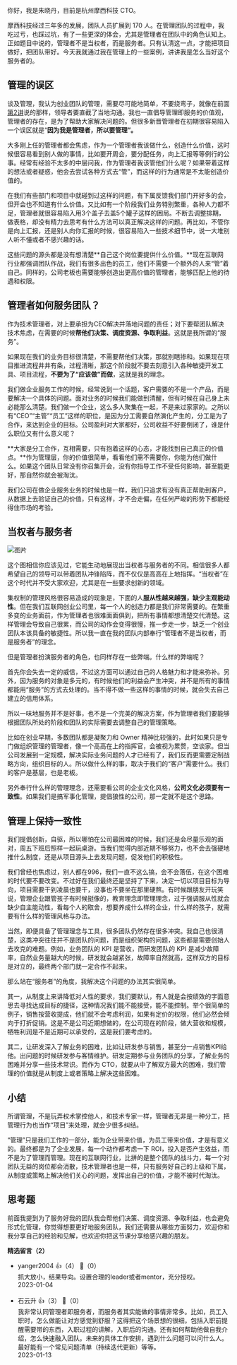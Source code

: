 你好，我是朱晓丹，目前是杭州摩西科技 CTO。

摩西科技经过三年多的发展，团队人员扩展到 170 人。在管理团队的过程中，我吃过亏，也踩过坑，有了一些更深的体会，尤其是管理者在团队中的角色认知上。正如题目中说的，管理者不是当权者，而是服务者。只有认清这一点，才能把项目做好，把团队带好。今天我就通过我在管理上的一些案例，讲讲我是怎么当好这个服务者的。

## **管理的误区**

谈及管理，我认为创业团队的管理，需要尽可能地简单，不要绕弯子，就像在前面[第2讲](https://time.geekbang.org/column/article/599281)说的那样，领导者要直截了当地沟通。我也一直倡导管理即服务的价值观，管理者的存在，是为了帮助大家解决问题的。但很多新晋管理者在初期很容易陷入一个误区就是“**因为我是管理者，所以要管理”。**

大多刚上任的管理者都会焦虑，作为一个管理者我该做什么，创造什么价值，这时候很容易看到别人做的事情，比如要开周会，要分配任务，向上汇报等等例行的公事。经常有经验不太多的中层问我，作为管理者我该管他们什么呢？如果带着这样的想法或者疑惑，他会去尝试各种方式去“管”，而这样的行为通常是不太能创造价值的。

在我们有些部门和项目中就碰到过这样的问题，有下属反馈我们部门开好多的会，但开会也不知道有什么价值。又比如有一个阶段我们业务特别繁重，各种人力都不足，管理者就很容易陷入用3个盖子去盖5个罐子这样的困局。不断去调整排期，做表格，却没有精力去思考有什么方法可以真正解决这样的问题。再比如，不管你是向上汇报，还是别人向你汇报的时候，很容易陷入一些技术细节中，说一大堆别人听不懂或者不感兴趣的话。

这些问题的源头都是没有想清楚**自己这个岗位要提供什么价值。**现在互联网行业都强调团队作战，我们有很多出色的员工，他们不需要一个额外的人来“管”着自己。同样的，公司老板也需要能够创造出更高价值的管理者，能够匹配上他的待遇和权限。

## 管理者如何服务团队？

作为技术管理者，对上要承担为CEO解决并落地问题的责任；对下要帮团队解决技术焦虑，在需要的时候**帮他们决策、调度资源、争取利益**。这就是我所谓的“服务”。

如果现在我们的业务目标很清楚，不需要帮他们决策，那就别瞎掺和。如果现在项目推进流程井井有条，过程清晰，那这个阶段就不要去刻意引入各种敏捷开发工具、项目流程，**不要为了“应该做”而做**，这就是我的理念。

我们做企业服务工作的时候，经常说到一个话题，客户需要的不是一个产品，而是要解决一个具体的问题。面对业务的时候我们能做到清醒，但有时候在自己身上未必能那么清楚。我们做一个企业，这么多人聚集在一起，不是来过家家的。之所以有“CEO”“主管”“员工”这样的职位，是因为分工需要自然演化产生的，分工是为了合作，来达到企业的目标。公司盈利对大家都好，公司收益不好要倒闭了，谁是什么职位又有什么意义呢？

**大家是分工合作，互相需要，只有抱着这样的心态，才能找到自己真正的价值点。**作为管理层，你的价值很简单，看看他们需不需要你，你能为他们做什么。如果这个团队日常没有你召集开会，没有你指导工作不受任何影响，甚至能更好，那自然你就会被淘汰。

我们公司在做企业服务业务的时候也是一样，我们只追求有没有真正帮助到客户，从数据上去验证自己的价值，只有这样，才不会走偏，在任何严峻的形势下都能经得住市场的考验。

## **当权者与服务者**

![图片](https://static001.geekbang.org/resource/image/7d/d0/7d8014e12e9ce6722caa1ef386e5ebd0.jpg?wh=791x728 "图片源于网络")

这个图相信你应该见过，它能生动地展现出当权者与服务者的不同。相信很多人都希望自己的领导可以带着团队冲锋陷阵，而不仅仅是高高在上地指挥。“当权者”在这个时代并不受大家欢迎，尤其是在一些要求创新的领域。

集权制的管理风格很容易造成的现象是，下面的人**服从性越来越强，缺少主观能动性**。但在我们互联网创业公司里，每一个人的创造力都是我们非常需要的。在繁重多变的业务面前，作为管理者也很难面面俱到，把所有事情都想清楚交代清楚。这样管理会导致自己很累，而公司的动作会变得很慢，推一步走一步，缺乏一个创业团队本该具备的敏捷性。所以我一直在我的团队内部奉行“管理者不是当权者，而是服务者”的理念。

但是管理者扮演服务者的角色，也同样存在一些弊端。什么样的弊端呢？

首先你会失去一定的威信，不过这方面可以通过自己的人格魅力和才能来弥补。另外，因为服务的对象是多元的，有时候他们的利益会产生冲突，并不是所有的事情都能用“服务”的方式去处理的。当不得不做一些这样的事情的时候，就会失去自己建立的信用体系。

所以一味地服务并不是好事，也不是一个完美的解决方案，作为管理者我们要能够根据团队所处的阶段和团队的实际需要去调整自己的管理策略。

比如在创业早期，多数团队都是凝聚力和 Owner 精神比较强的，此时如果只是专门做组织管理的管理者，像一个高高在上的指挥官，会被视为累赘，空谈家。但当公司发展到一定规模，解决实际业务问题的人才已经有了，我们反而更需要定制战略方向，组织目标的人。所以做什么样的事，取决于我们的“客户”需要什么。我们的客户是基层，也是老板。

另外奉行什么样的管理理念，还需要看公司的企业文化风格，**公司文化必须要有一致性**。如果我们是搞军事化管理，提倡狼性的公司，那一定就不是这个思路。

## **管理上保持一致性**

我们提倡创新，自驱，所以哪怕在公司最困难的时候，我们还是会尽量乐观的面对，周五下班后照样一起玩桌游。当我们觉得内部近期不够努力，也不会去强硬地推什么制度，还是从项目源头上去发现问题，促发他们的积极性。

我们曾经也焦虑过，别人都在996，我们一直不这么搞，会不会落伍，在这个困难的时代要不要改变。不过好在我们最终还是坚持了下来，决定一切以项目目标为导向，项目需要干到凌晨也要干，没事也不要坐在那里硬熬。有时候跟朋友开玩笑说，管理企业跟管孩子有时候挺像的，教育理念即管理理念，过于强调服从性就会缺少自主能动性，看每个人的取舍，想要养成什么样的企业，什么样的孩子，就需要有什么样的管理风格与办法。

当然，即便具备了管理理念与工具，很多团队仍然存在很多冲突。我自己也很清楚，这类冲突往往并不是团队的问题，而是组织架构的问题，这些都是需要创始人去攻克的难题。例如，业务团队的 KPI 是营收，而研发团队的 KPI 是减少故障率，自然业务量越大的时候，研发就会越紧张，故障率自然就高，这样双方的目标是对立的，最终两个部门就一定合作不起来。

那么站在“服务者”的角度，我解决这个问题的办法其实很简单。

其一，从制度上来讲降低对人性的要求，我们要默认，有人就是会按绩效的字面意思去寻找达成目标的捷径，这种情况我们能不能接受，能不能控制。举个很简单的例子，销售按营收提成，他们就不会考虑利润，如果有定价的权限，他们必然会倾向于打折促销。这是不是公司近期想做的，在公司现在的阶段，做大营收和规模，牺牲利润是不是近期可以承受的，这是我们要考虑的。

其二，让研发深入了解业务的困难，比如让研发参与销售，甚至分一点销售KPI给他。出问题的时候研发参与客情维护。研发定期参与业务团队的分享，了解业务的困难并分享一些技术常识。而作为 CTO，就要从中了解双方最大的困难，我们管理的价值就是从制度上或者策略上解决这些困难。

## **小结**

所谓管理，不是玩弄权术掌控他人，和技术专家一样，管理者无非是一种分工，把管理行为也当作“项目”来处理，就会少很多纠结。

“管理”只是我们工作的一部分，能为企业带来价值，为员工带来价值，才是有意义的。最终都是为了企业发展，每一个动作都考虑一下 ROI，投入是否产生效益，而不是为了管理而管理。现在的互联网行业，比拼的是整个团队的战斗力，每一个对团队无益的岗位都会消散，技术管理者也是一样，只有服务好自己的上级和下属，从制度或策略上解决他们关心的问题，发挥出自己的价值，才能不被时代淘汰。

## **思考题**

前面我提到为了服务好我的团队我会帮他们决策、调度资源、争取利益，也会避免形式化管理，你觉得想要更好地服务团队，我们还需要从哪些方面努力，欢迎你和我分享自己的经验和见解，也欢迎你把这节课分享给感兴趣的朋友。
<div><strong>精选留言（2）</strong></div><ul>
<li><span>yanger2004</span> 👍（4） 💬（0）<div>抓大放小，结果导向。设置合理的leader或者mentor，充分授权。</div>2023-01-04</li><br/><li><span>石云升</span> 👍（3） 💬（0）<div>我非常认同管理者即服务者，而服务者其实能做的事情非常多。比如，员工入职时，怎么做能让对方感觉到舒服？这得把这个场景想的很细，包括入职前提醒需要带的东西，入职过程的讲解，入职后的沟通。还有如何帮助他做自我介绍，怎么快速融入团队。未来的具体工作安排，遇到什么问题可以问什么人。最好能有一个常见问题清单（持续迭代更新）等等。</div>2023-01-13</li><br/>
</ul>